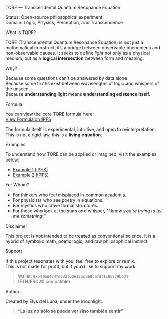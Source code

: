 TQRE — Transcendental Quantum Resonance Equation

Status: Open-source philosophical experiment  
Domain: Logic, Physics, Perception, and Transcendence

What is TQRE?

TQRE (Transcendental Quantum Resonance Equation) is not just a mathematical construct, it’s a bridge between observable phenomena and non-observable causes. It seeks to define *light* not only as a physical medium, but as a **logical intersection** between form and meaning.

Why?

Because some questions can't be answered by data alone.  
Because some truths exist between wavelengths of logic and whispers of the unseen.  
Because **understanding light** means **understanding existence itself.**

Formula

You can view the core TQRE formula here:  
[View Formula on IPFS](https://gateway.lighthouse.storage/ipfs/bafkreif462bebw66vrqzrywfi4vg3qtl6s7pbe3nu2twac74aefjbgmsbq)

The formula itself is experimental, intuitive, and open to reinterpretation.  
This is not a rigid law, this is a **living equation.**


Examples

To understand how TQRE can be applied or imagined, visit the examples below:

- [Example 1 (IPFS)](https://gateway.lighthouse.storage/ipfs/bafkreicdruj7xoijsqujy2bru4afm4owmsdhiqo2j223f5oapk4tnhrcfa)
- [Example 2 (IPFS)](https://gateway.lighthouse.storage/ipfs/bafkreidkdvoyl5ujge4ccslkg7t3nrzdgbolfmhllsrmodklbjv33lu2my)


For Whom?

- For thinkers who feel misplaced in common academia.
- For physicists who see poetry in equations.
- For mystics who crave formal structures.
- For those who look at the stars and whisper, *"I know you're trying to tell me something."*


Disclaimer

This project is not intended to be treated as conventional science. It is a hybrid of symbolic math, poetic logic, and raw philosophical instinct.


Support

If this project resonates with you, feel free to explore or remix.  
This is not made for profit, but if you’d like to support my work:

> Wallet: `0xb495d4747d633fbde15ac360cafdf1c0b779bdd9`  
> (ETH/ERC20 compatible)


Author

Created by Elys del Luna, under the moonlight.

> **“La luz no sólo se puede ver sino también sentir"**
